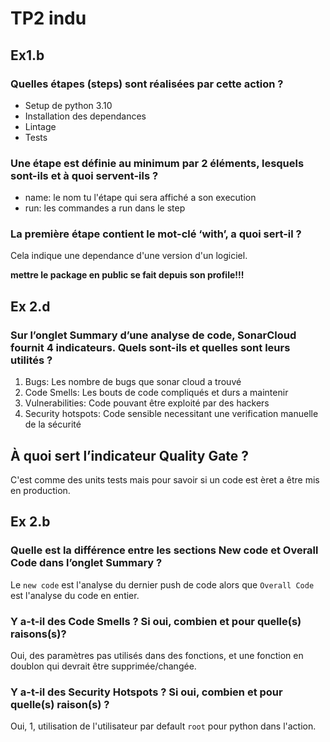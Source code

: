 # TP2 indu

## Ex1.b

### Quelles étapes (steps) sont réalisées par cette action ?

- Setup de python 3.10
- Installation des dependances
- Lintage
- Tests

### Une étape est définie au minimum par 2 éléments, lesquels sont-ils et à quoi servent-ils ?

- name: le nom tu l'étape qui sera affiché a son execution
- run: les commandes a run dans le step

### La première étape contient le mot-clé ‘with’, a quoi sert-il ?

Cela indique une dependance d'une version d'un logiciel.

**mettre le package en public se fait depuis son profile!!!**

## Ex 2.d

### Sur l’onglet Summary d’une analyse de code, SonarCloud fournit 4 indicateurs. Quels sont-ils et quelles sont leurs utilités ?

1. Bugs: Les nombre de bugs que sonar cloud a trouvé
2. Code Smells: Les bouts de code compliqués et durs a maintenir
3. Vulnerabilities: Code pouvant être exploité par des hackers
4. Security hotspots: Code sensible necessitant une verification manuelle de la sécurité

## À quoi sert l’indicateur Quality Gate ?

C'est comme des units tests mais pour savoir si un code est èret a être mis en production.

## Ex 2.b

### Quelle est la différence entre les sections New code et Overall Code dans l’onglet Summary ?

Le `new code` est l'analyse du dernier push de code alors que `Overall Code` est l'analyse du code en entier.

### Y a-t-il des Code Smells ? Si oui, combien et pour quelle(s) raisons(s)?

Oui, des paramètres pas utilisés dans des fonctions, et une fonction en doublon qui devrait être supprimée/changée.

### Y a-t-il des Security Hotspots ? Si oui, combien et pour quelle(s) raison(s) ?

Oui, 1, utilisation de l'utilisateur par default `root` pour python dans l'action.

